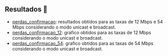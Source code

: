 ## Resultados 🧐

- [perdas_confirmacao](https://github.com/wesnasimone/EA006_TCC_ESP-NOW/tree/main/Dados/Estabilidade/Metodo_3/perdas_confirmacao.txt): resultados obtidos para as taxas de 12 Mbps e 54 Mbps considerando o modo unicast e broadcast.
- [perdas_confirmacao_12](https://github.com/wesnasimone/EA006_TCC_ESP-NOW/tree/main/Dados/Estabilidade/Metodo_3/perdas_confirmacao_12.png): grafico obtidos para as taxas de 12 Mbps considerando o modo unicast e broadcast.
- [perdas_confirmacao_54](https://github.com/wesnasimone/EA006_TCC_ESP-NOW/tree/main/Dados/Estabilidade/Metodo_3/perdas_confirmacao_54.png): grafico obtidos para as taxas de 54 Mbps considerando o modo unicast e broadcast.
